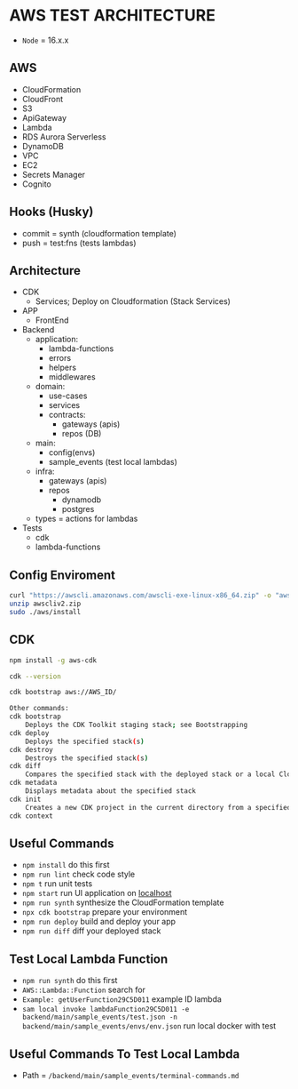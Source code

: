 # AWS TEST ARCHITECTURE

- `Node` = 16.x.x

## AWS

- CloudFormation
- CloudFront
- S3
- ApiGateway
- Lambda
- RDS Aurora Serverless
- DynamoDB
- VPC
- EC2
- Secrets Manager
- Cognito

## Hooks (Husky)
- commit = synth (cloudformation template)
- push = test:fns (tests lambdas)

## Architecture
- CDK
  - Services; Deploy on Cloudformation (Stack Services)
- APP
  - FrontEnd
- Backend
  - application:
    - lambda-functions
    - errors
    - helpers
    - middlewares
  - domain:
    - use-cases
    - services
    - contracts:
      - gateways (apis)
      - repos (DB)
  - main:
    - config(envs)
    - sample_events (test local lambdas)
  - infra:
    - gateways (apis)
    - repos
      - dynamodb
      - postgres
  - types = actions for lambdas
- Tests
  - cdk
  - lambda-functions

## Config Enviroment

```sh
curl "https://awscli.amazonaws.com/awscli-exe-linux-x86_64.zip" -o "awscliv2.zip"
unzip awscliv2.zip
sudo ./aws/install
````


## CDK

```sh
npm install -g aws-cdk

cdk --version

cdk bootstrap aws://AWS_ID/

Other commands:
cdk bootstrap
	Deploys the CDK Toolkit staging stack; see Bootstrapping
cdk deploy
	Deploys the specified stack(s)
cdk destroy
	Destroys the specified stack(s)
cdk diff
	Compares the specified stack with the deployed stack or a local CloudFormation template
cdk metadata
	Displays metadata about the specified stack
cdk init
	Creates a new CDK project in the current directory from a specified template
cdk context
````


## Useful Commands

* `npm install` do this first
* `npm run lint` check code style
* `npm t` run unit tests
* `npm start` run UI application on [localhost](http://localhost:3000)
* `npm run synth` synthesize the CloudFormation template
* `npx cdk bootstrap` prepare your environment
* `npm run deploy` build and deploy your app
* `npm run diff` diff your deployed stack


## Test Local Lambda Function

* `npm run synth` do this first
* `AWS::Lambda::Function` search for
* `Example: getUserFunction29C5D011` example ID lambda
* `sam local invoke lambdaFunction29C5D011 -e backend/main/sample_events/test.json -n backend/main/sample_events/envs/env.json` run local docker with test

## Useful Commands To Test Local Lambda
* Path = `/backend/main/sample_events/terminal-commands.md`
